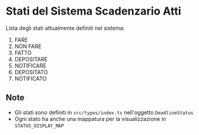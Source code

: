 # Stati del Sistema Scadenzario Atti

Lista degli stati attualmente definiti nel sistema:

1. FARE
2. NON FARE
3. FATTO
4. DEPOSITARE
5. NOTIFICARE
6. DEPOSITATO
7. NOTIFICATO

## Note
- Gli stati sono definiti in `src/types/index.ts` nell'oggetto `DeadlineStatus`
- Ogni stato ha anche una mappatura per la visualizzazione in `STATUS_DISPLAY_MAP`
